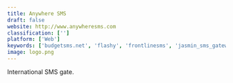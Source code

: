 ```yaml
---
title: Anywhere SMS
draft: false 
website: http://www.anywheresms.com
classification: ['']
platform: ['Web']
keywords: ['budgetsms.net', 'flashy', 'frontlinesms', 'jasmin_sms_gateway', 'kapsystem', 'nowsms', 'pluot_communications', 'seafour.club', 'signal', 'swift_sms_gateway', 'textmagic']
image: logo.png
---
```

International SMS gate.